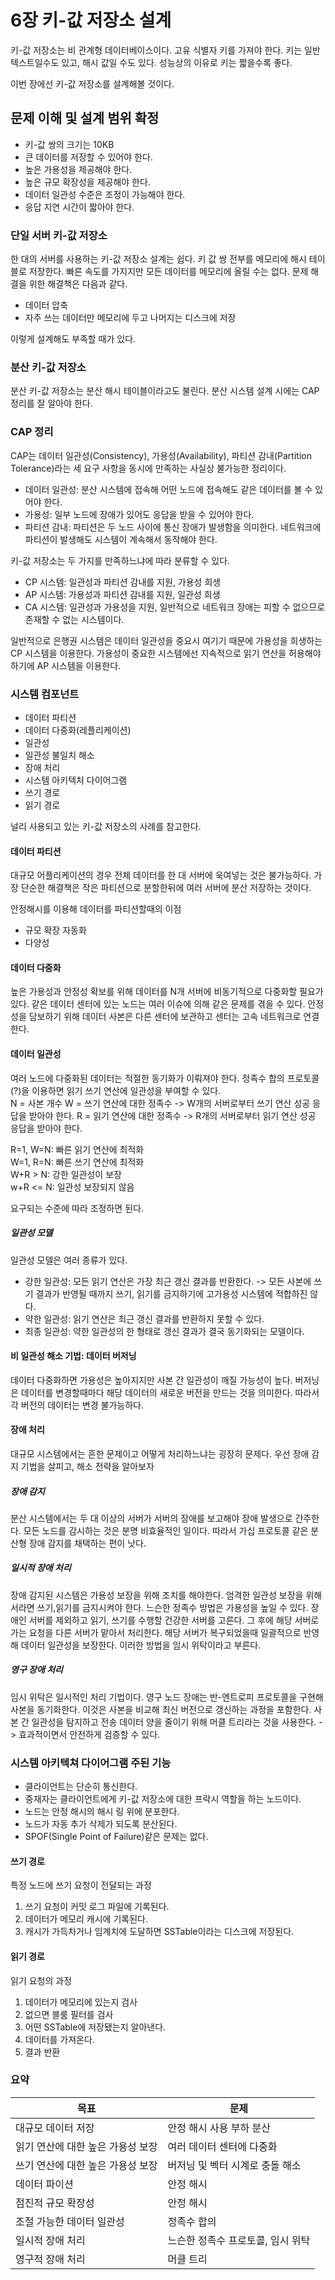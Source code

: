 # 6장 키-값 저장소 설계
키-값 저장소는 비 관계형 데이터베이스이다. 고유 식별자 키를 가져야 한다. 키는 일반 텍스트일수도 있고, 해시 값일 수도
있다. 성능상의 이유로 키는 짧을수록 좋다.

이번 장에선 키-값 저장소를 설계해볼 것이다.

## 문제 이해 및 설계 범위 확정
* 키-값 쌍의 크기는 10KB
* 큰 데이터를 저장할 수 있어야 한다.
* 높은 가용성을 제공해야 한다.
* 높은 규모 확장성을 제공해야 한다.
* 데이터 일관성 수준은 조정이 가능해야 한다.
* 응답 지연 시간이 짧아야 한다.

### 단일 서버 키-값 저장소
한 대의 서버를 사용하는 키-값 저장소 설계는 쉽다. 키 값 쌍 전부를 메모리에 해시 테이블로 저장한다. 빠른 속도를
가지지만 모든 데이터를 메모리에 올릴 수는 없다. 문제 해결을 위한 해결책은 다음과 같다.
* 데이터 압축
* 자주 쓰는 데이터만 메모리에 두고 나머지는 디스크에 저장  

이렇게 설계해도 부족할 때가 있다.

### 분산 키-값 저장소
분산 키-값 저장소는 분산 해시 테이블이라고도 불린다. 분산 시스템 설계 시에는 CAP 정리를 잘 알아야 한다.

### CAP 정리
CAP는 데이터 일관성(Consistency), 가용성(Availability), 파티션 감내(Partition Tolerance)라는 세 요구 사항을 동시에 만족하는 사실상 불가능한
정리이다.

* 데이터 일관성: 분산 시스템에 접속해 어떤 노드에 접속해도 같은 데이터를 볼 수 있어야 한다.
* 가용성: 일부 노드에 장애가 있어도 응답을 받을 수 있어야 한다.
* 파티션 감내: 파티션은 두 노드 사이에 통신 장애가 발생함을 의미한다. 네트워크에 파티션이 발생해도 시스템이 계속해서 동작해야 한다.

키-값 저장소는 두 가지를 만족하느냐에 따라 분류할 수 있다.
* CP 시스템: 일관성과 파티션 감내를 지원, 가용성 희생
* AP 시스템: 가용성과 파티션 감내를 지원, 일관성 희생
* CA 시스템: 일관성과 가용성을 지원, 일반적으로 네트워크 장애는 피할 수 없으므로 존재할 수 없는 시스템이다.

일반적으로 은행권 시스템은 데이터 일관성을 중요시 여기기 때문에 가용성을 희생하는 CP 시스템을 이용한다.
가용성이 중요한 시스템에선 지속적으로 읽기 연산을 허용해야 하기에 AP 시스템을 이용한다.

### 시스템 컴포넌트
* 데이터 파티션
* 데이터 다중화(레플리케이션)
* 일관성
* 일관성 불일치 해소
* 장애 처리
* 시스템 아키텍처 다이어그램
* 쓰기 경로
* 읽기 경로

널리 사용되고 있는 키-값 저장소의 사례를 참고한다.

#### 데이터 파티션
대규모 어플리케이션의 경우 전체 데이터를 한 대 서버에 욱여넣는 것은 불가능하다. 가장 단순한 해결책은
작은 파티션으로 분할한뒤에 여러 서버에 분산 저장하는 것이다.

안정해시를 이용해 데이터를 파티션할때의 이점
* 규모 확장 자동화
* 다양성

#### 데이터 다중화
높은 가용성과 안정성 확보를 위해 데이터를 N개 서버에 비동기적으로 다중화할 필요가 있다.
같은 데이터 센터에 있는 노드는 여러 이슈에 의해 같은 문제를 겪을 수 있다. 안정성을 담보하기 위해 데이터 사본은 다른 센터에
보관하고 센터는 고속 네트워크로 연결한다.

#### 데이터 일관성
여러 노드에 다중화된 데이터는 적절한 동기화가 이뤄져야 한다. 정족수 합의 프로토콜(?)을 이용하면 읽기 쓰기 연산에 일관성을
부여할 수 있다.  
N = 사본 개수
W = 쓰기 연산에 대한 정족수 -> W개의 서버로부터 쓰기 연산 성공 응답을 받아야 한다.
R = 읽기 연산에 대한 정족수 -> R개의 서버로부터 읽기 연산 성공 응답을 받아야 한다.

R=1, W=N: 빠른 읽기 연산에 최적화  
W=1, R=N: 빠른 쓰기 연산에 최적화  
W+R > N: 강한 일관성이 보장  
w+R <= N: 일관성 보장되지 않음  

요구되는 수준에 따라 조정하면 된다.

##### 일관성 모델
일관성 모델은 여러 종류가 있다.
* 강한 일관성: 모든 읽기 연산은 가장 최근 갱신 결과를 반환한다. -> 모든 사본에 쓰기 결과가 반영될 때까지 쓰기, 읽기를 금지하기에 고가용성 시스템에 적합하진 않다.
* 약한 일관성: 읽기 연산은 최근 갱신 결과를 반환하지 못할 수 있다.
* 최종 일관성: 약한 일관성의 한 형태로 갱신 결과가 결국 동기화되는 모델이다.

#### 비 일관성 해소 기법: 데이터 버저닝
데이터 다중화하면 가용성은 높아지지만 사본 간 일관성이 깨질 가능성이 높다. 버저닝은 데이터를 변경할때마다 해당 데이터의 새로운 버전을 만드는
것을 의미한다. 따라서 각 버전의 데이터는 변경 불가능하다.

#### 장애 처리
대규모 시스템에서는 흔한 문제이고 어떻게 처리하느냐는 굉장히 문제다. 우선 장애 감지 기법을 살피고, 해소 전략을 알아보자

##### 장애 감지
분산 시스템에서는 두 대 이상의 서버가 서버의 장애를 보고해야 장애 발생으로 간주한다. 모든 노드를 감시하는 것은 분명
비효율적인 일이다. 따라서 가십 프로토콜 같은 분산형 장애 감지를 채택하는 편이 낫다.

##### 일시적 장애 처리
장애 감지된 시스템은 가용성 보장을 위해 조치를 해야한다. 엄격한 일관성 보장을 위해서라면 쓰기,읽기를 금지시켜야 한다.
느슨한 정족수 방법은 가용성을 높일 수 있다. 장애인 서버를 제외하고 읽기, 쓰기를 수행할 건강한 서버를 고른다.
그 후에 해당 서버로 가는 요청을 다른 서버가 맡아서 처리한다. 해당 서버가 복구되었을때 일괄적으로 반영해
데이터 일관성을 보장한다. 이러한 방법을 임시 위탁이라고 부른다.

##### 영구 장애 처리
임시 위탁은 일시적인 처리 기법이다. 영구 노드 장애는 반-엔트로피 프로토콜을 구현해 사본을 동기화한다. 이것은
사본을 비교해 최신 버전으로 갱신하는 과정을 포함한다. 사본 간 일관성을 탐지하고 전송 데이터 양을 줄이기 위해
머클 트리라는 것을 사용한다. -> 효과적이면서 안전하게 검증할 수 있다.

### 시스템 아키텍쳐 다이어그램 주된 기능
* 클라이언트는 단순히 통신한다.
* 중재자는 클라이언트에게 키-값 저장소에 대한 프락시 역할을 하는 노드이다.
* 노드는 안정 해시의 해시 링 위에 분포한다.
* 노드가 자동 추가 삭제가 되도록 분산된다.
* SPOF(Single Point of Failure)같은 문제는 없다.

#### 쓰기 경로
특정 노드에 쓰기 요청이 전달되는 과정
1. 쓰기 요청이 커밋 로그 파일에 기록된다.
2. 데이터가 메모리 캐시에 기록된다.
3. 캐시가 가득차거나 임계치에 도달하면 SSTable이라는 디스크에 저장된다.

#### 읽기 경로
읽기 요청의 과정
1. 데이터가 메모리에 있는지 검사
2. 없으면 블룸 필터를 검사
3. 어떤 SSTable에 저장됐는지 알아낸다.
4. 데이터를 가져온다.
5. 결과 반환

### 요약

| 목표                  | 문제                  |
|---------------------|---------------------|
| 대규모 데이터 저장          | 안정 해시 사용 부하 분산      |
| 읽기 연산에 대한 높은 가용성 보장 | 여러 데이터 센터에 다중화      |
| 쓰기 연산에 대한 높은 가용성 보장 | 버저닝 및 벡터 시계로 충돌 해소  |
| 데이터 파이션             | 안정 해시               |
| 점진적 규모 확장성          | 안정 해시               |
| 조절 가능한 데이터 일관성      | 정족수 합의              |
| 일시적 장애 처리           | 느슨한 정족수 프로토콜, 임시 위탁 |
| 영구적 장애 처리           | 머클 트리               |